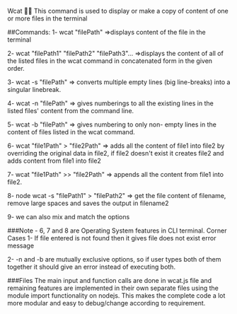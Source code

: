Wcat 🚀🚀
This command is used to display or make a copy of content of one or more files in the terminal

##Commands:
1- wcat "filePath" =>displays content of the file in the terminal 

2- wcat "filePath1" "filePath2" "filePath3"... =>displays the content of all of the listed files in the wcat command in concatenated form in the given order.

3- wcat -s "filePath" => converts multiple empty lines (big line-breaks) into a singular linebreak.

4- wcat -n "filePath" => gives numberings to all the existing lines in the listed files' content from the command line.

5- wcat -b "filePath" => gives numbering to only non- empty lines in the content of files listed in the wcat command.

6- wcat "file1Path" > "file2Path" => adds all the content of file1 into file2 by overriding the original data in file2, if file2 doesn't exist it creates file2 and adds content from file1 into file2

7- wcat "file1Path" >> "file2Path" => appends all the content from file1 into file2.

8- node wcat -s "filePath1" > "filePath2" => get the file content of filename, remove large spaces and saves the output in filename2

9- we can also mix and match the options

###Note - 6, 7 and 8 are Operating System features in CLI terminal.
Corner Cases
1- If file entered is not found then it gives file does not exist error message

2- -n and -b are mutually exclusive options, so if user types both of them together it should give an error instead of executing both.

###Files
The main input and function calls are done in wcat.js file and remaining features are implemented in their own separate files using the module import functionality on nodejs. This makes the complete code a lot more modular and easy to debug/change according to requirement.

